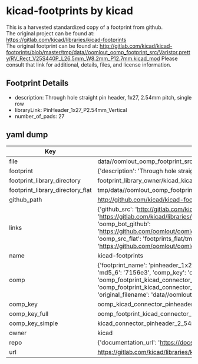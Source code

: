 # kicad-footprints by kicad  
This is a harvested standardized copy of a footprint from github.  
The original project can be found at:  
https://gitlab.com/kicad/libraries/kicad-footprints  
The original footprint can be found at:
http://gitlab.com/kicad/kicad-footprints/blob/master/tmp/data//oomlout_oomp_footprint_src/Varistor.pretty/RV_Rect_V25S440P_L26.5mm_W8.2mm_P12.7mm.kicad_mod
Please consult that link for additional, details, files, and license information.  
## Footprint Details
* description: Through hole straight pin header, 1x27, 2.54mm pitch, single row  
* libraryLink: PinHeader_1x27_P2.54mm_Vertical  
* number_of_pads: 27  
## yaml dump  
| Key | Value |  
| --- | --- |  
| file | data//oomlout_oomp_footprint_src/kicad-footprints/Connector_PinHeader_2.54mm.pretty/PinHeader_1x27_P2.54mm_Vertical.kicad_mod |  
| footprint | {'description': 'Through hole straight pin header, 1x27, 2.54mm pitch, single row', 'libraryLink': 'PinHeader_1x27_P2.54mm_Vertical', 'number_of_pads': 27} |  
| footprint_library_directory | footprint_library_owner/kicad_kicad-footprints/ |  
| footprint_library_directory_flat | tmp/data//oomlout_oomp_footprint_src/footprints_flat/kicad_connector_pinheader_2_54mm_pinheader_1x27_p2_54mm_vertical/working |  
| github_path | http://github.com/kicad/kicad-footprints/blob/master/tmp/data//oomlout_oomp_footprint_src/Connector_PinHeader_2.54mm.pretty/PinHeader_1x27_P2.54mm_Vertical.kicad_mod |  
| links | {'github_src': 'http://gitlab.com/kicad/kicad-footprints/blob/master/tmp/data//oomlout_oomp_footprint_src/Varistor.pretty/RV_Rect_V25S440P_L26.5mm_W8.2mm_P12.7mm.kicad_mod', 'github_src_repo': 'https://gitlab.com/kicad/libraries/kicad-footprints', 'oomp_bot': 'tmp/data//oomlout_oomp_footprint_src/footprints/kicad_connector_pinheader_2_54mm_pinheader_1x27_p2_54mm_vertical/working', 'oomp_bot_github': 'https://github.com/oomlout/oomlout_oomp_footprint_bot/tree/main/tmp/data//oomlout_oomp_footprint_src/footprints/kicad_connector_pinheader_2_54mm_pinheader_1x27_p2_54mm_vertical/working', 'oomp_src_flat': 'footprints_flat/tmp/data//oomlout_oomp_footprint_src/footprints_flat/kicad_connector_pinheader_2_54mm_pinheader_1x27_p2_54mm_vertical/working', 'oomp_src_flat_github': 'https://github.com/oomlout/oomlout_oomp_footprint_src/tree/main/tmp/data//oomlout_oomp_footprint_src/footprints_flat/kicad_connector_pinheader_2_54mm_pinheader_1x27_p2_54mm_vertical/working'} |  
| name | kicad-footprints |  
| oomp | {'footprint_name': 'pinheader_1x27_p2_54mm_vertical', 'library_name': 'connector_pinheader_2_54mm', 'md5': '7156e3a426c20d159717e75be8fc39eb', 'md5_10': '7156e3a426', 'md5_5': '7156e', 'md5_6': '7156e3', 'oomp_key': 'oomp_kicad_connector_pinheader_2_54mm_pinheader_1x27_p2_54mm_vertical', 'oomp_key_extra': 'oomp_footprint_kicad_connector_pinheader_2_54mm_pinheader_1x27_p2_54mm_vertical', 'oomp_key_full': 'oomp_footprint_kicad_connector_pinheader_2_54mm_pinheader_1x27_p2_54mm_vertical_7156e3', 'oomp_key_simple': 'kicad_connector_pinheader_2_54mm_pinheader_1x27_p2_54mm_vertical', 'original_filename': 'data//oomlout_oomp_footprint_src/kicad-footprints/Connector_PinHeader_2.54mm.pretty/PinHeader_1x27_P2.54mm_Vertical.kicad_mod', 'owner_name': 'kicad'} |  
| oomp_key | oomp_kicad_connector_pinheader_2_54mm_pinheader_1x27_p2_54mm_vertical |  
| oomp_key_full | oomp_footprint_kicad_connector_pinheader_2_54mm_pinheader_1x27_p2_54mm_vertical |  
| oomp_key_simple | kicad_connector_pinheader_2_54mm_pinheader_1x27_p2_54mm_vertical |  
| owner | kicad |  
| repo | {'documentation_url': 'https://docs.github.com/rest/repos/repos#get-a-repository', 'message': 'Not Found'} |  
| url | https://gitlab.com/kicad/libraries/kicad-footprints |  

